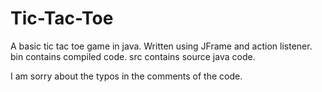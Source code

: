 # Tic-Tac-Toe

A basic tic tac toe game in java.
Written using JFrame and action listener. 
bin contains compiled code.
src contains source java code.

I am sorry about the typos in the comments of the code.
